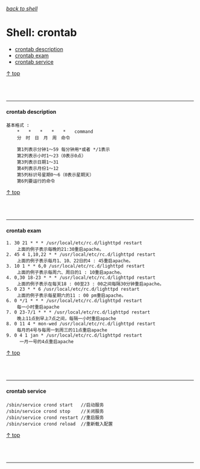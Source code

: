 [*back to shell*](https://github.com/malw2020/learn/tree/master/doc/shell#contents)<br>

# Shell: crontab

- [crontab description](#crontab-description)
- [crontab exam](#crontab-exam)
- [crontab service](#crontab-service)

[↑ top](#shell-crontab)
<br><br><br><br><hr>


#### crontab description

```shell
基本格式 : 
	*　　*　　*　　*　　*　　command 
	分　时　日　月　周　命令 
   
	第1列表示分钟1～59 每分钟用*或者 */1表示 
	第2列表示小时1～23（0表示0点） 
	第3列表示日期1～31 
	第4列表示月份1～12 
	第5列标识号星期0～6（0表示星期天） 
	第6列要运行的命令 

```

[↑ top](#shell-crontab)
<br><br><br><br><hr>

#### crontab exam

```shell
1. 30 21 * * * /usr/local/etc/rc.d/lighttpd restart 
	上面的例子表示每晚的21:30重启apache。 
2. 45 4 1,10,22 * * /usr/local/etc/rc.d/lighttpd restart 
    上面的例子表示每月1、10、22日的4 : 45重启apache。 
3. 10 1 * * 6,0 /usr/local/etc/rc.d/lighttpd restart 
	上面的例子表示每周六、周日的1 : 10重启apache。 
4. 0,30 18-23 * * * /usr/local/etc/rc.d/lighttpd restart 
	上面的例子表示在每天18 : 00至23 : 00之间每隔30分钟重启apache。 
5. 0 23 * * 6 /usr/local/etc/rc.d/lighttpd restart 
    上面的例子表示每星期六的11 : 00 pm重启apache。 
6. 0 */1 * * * /usr/local/etc/rc.d/lighttpd restart 
	每一小时重启apache 
7. 0 23-7/1 * * * /usr/local/etc/rc.d/lighttpd restart 
	晚上11点到早上7点之间，每隔一小时重启apache 
8. 0 11 4 * mon-wed /usr/local/etc/rc.d/lighttpd restart 
	每月的4号与每周一到周三的11点重启apache 
9. 0 4 1 jan * /usr/local/etc/rc.d/lighttpd restart 
	 一月一号的4点重启apache 
```

[↑ top](#shell-crontab)
<br><br><br><br><hr>

#### crontab service

```shell
/sbin/service crond start   //启动服务
/sbin/service crond stop    //关闭服务
/sbin/service crond restart //重启服务
/sbin/service crond reload  //重新载入配置

```

[↑ top](#shell-crontab)
<br><br><br><br><hr>

